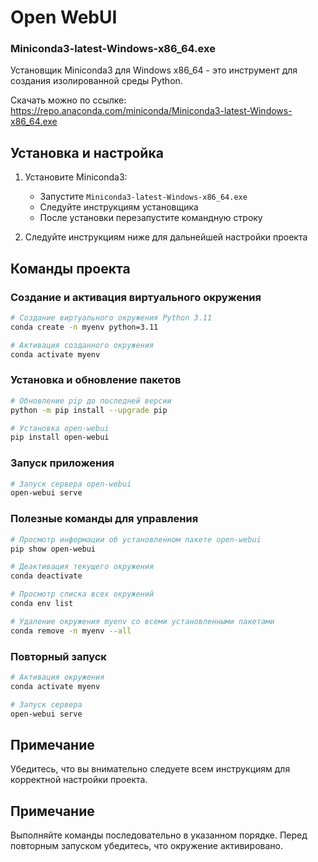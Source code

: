 # Open WebUI

### Miniconda3-latest-Windows-x86_64.exe
Установщик Miniconda3 для Windows x86_64 - это инструмент для создания изолированной среды Python. 

Скачать можно по ссылке:
https://repo.anaconda.com/miniconda/Miniconda3-latest-Windows-x86_64.exe

## Установка и настройка

1. Установите Miniconda3:
   - Запустите `Miniconda3-latest-Windows-x86_64.exe`
   - Следуйте инструкциям установщика
   - После установки перезапустите командную строку

2. Следуйте инструкциям ниже для дальнейшей настройки проекта

## Команды проекта

### Создание и активация виртуального окружения
```bash
# Создание виртуального окружения Python 3.11
conda create -n myenv python=3.11

# Активация созданного окружения
conda activate myenv
```

### Установка и обновление пакетов
```bash
# Обновление pip до последней версии
python -m pip install --upgrade pip

# Установка open-webui
pip install open-webui
```

### Запуск приложения
```bash
# Запуск сервера open-webui
open-webui serve
```

### Полезные команды для управления
```bash
# Просмотр информации об установленном пакете open-webui
pip show open-webui

# Деактивация текущего окружения
conda deactivate

# Просмотр списка всех окружений
conda env list

# Удаление окружения myenv со всеми установленными пакетами
conda remove -n myenv --all
```

### Повторный запуск
```bash
# Активация окружения
conda activate myenv

# Запуск сервера
open-webui serve
```

## Примечание

Убедитесь, что вы внимательно следуете всем инструкциям для корректной настройки проекта.

## Примечание
Выполняйте команды последовательно в указанном порядке. Перед повторным запуском убедитесь, что окружение активировано.
